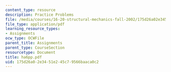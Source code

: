 ```yaml
---
content_type: resource
description: Practice Problems
file: /media/courses/16-20-structural-mechanics-fall-2002/175d26a02e3451e245c79566baaca0c2_ha6pp.pdf
file_type: application/pdf
learning_resource_types:
- Assignments
ocw_type: OCWFile
parent_title: Assignments
parent_type: CourseSection
resourcetype: Document
title: ha6pp.pdf
uid: 175d26a0-2e34-51e2-45c7-9566baaca0c2
---
```

